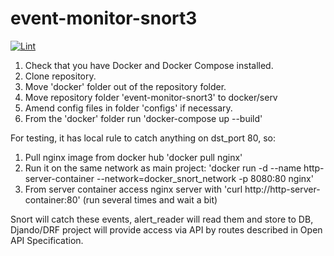 # event-monitor-snort3

[![Lint](https://github.com/Vladyslava-K/event-monitor-snort3/workflows/Lint/badge.svg)](https://github.com/Vladyslava-K/event-monitor-snort3/actions?query=workflow%3ALint)

1. Check that you have Docker and Docker Compose installed.
2. Clone repository.
3. Move 'docker' folder out of the repository folder.
4. Move repository folder 'event-monitor-snort3' to docker/serv
5. Amend config files in folder 'configs' if necessary.
6. From the 'docker' folder run 'docker-compose up --build'

For testing, it has local rule to catch anything on dst_port 80, so:
1. Pull nginx image from docker hub 'docker pull nginx'
2. Run it on the same network as main project:
'docker run -d --name http-server-container --network=docker_snort_network -p 8080:80 nginx'
3. From server container access nginx server with 'curl http://http-server-container:80' (run several times and wait a bit)

Snort will catch these events, alert_reader will read them and store to DB, Djando/DRF project will provide access via 
API by routes described in Open API Specification.
